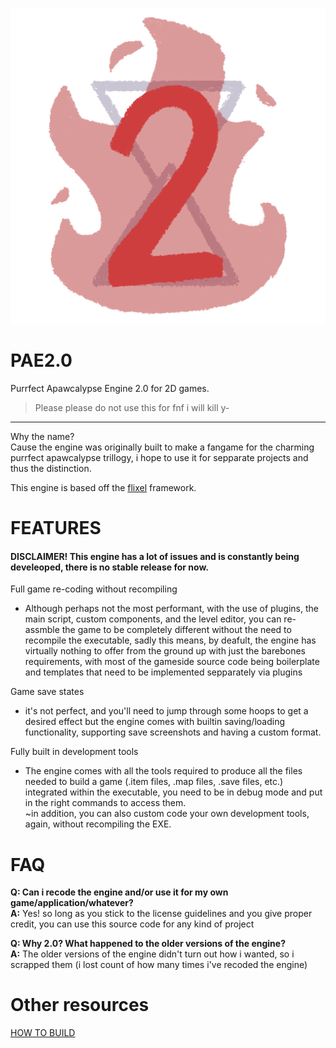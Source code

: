           ![PAE2.0](https://github.com/NB-NutBoi/PAE2.0/blob/main/_BuildAssets/icon512.png)
<!-- is there a way to center this image its pissing me off -->
<!-- found it -->

# PAE2.0
Purrfect Apawcalypse Engine 2.0 for 2D games.<br>
> Please please do not use this for fnf i will kill y-

--------------------------------

Why the name?<br>
Cause the engine was originally built to make a fangame for the charming purrfect apawcalypse trillogy, i hope to use it for sepparate projects and thus the distinction.

This engine is based off the [flixel](https://github.com/HaxeFlixel/flixel) framework.

# FEATURES

#### DISCLAIMER! This engine has a lot of issues and is constantly being develeoped, there is no stable release for now.


Full game re-coding without recompiling
- Although perhaps not the most performant, with the use of plugins, the main script, custom components, and the level editor, you can re-assmble the game to be completely different without the need to recompile the executable, sadly this means, by deafult, the engine has virtually nothing to offer from the ground up with just the barebones requirements, with most of the gameside source code being boilerplate and templates that need to be implemented sepparately via plugins

Game save states
- it's not perfect, and you'll need to jump through some hoops to get a desired effect but the engine comes with builtin saving/loading functionality, supporting save screenshots and having a custom format.

Fully built in development tools
- The engine comes with all the tools required to produce all the files needed to build a game (.item files, .map files, .save files, etc.) integrated within the executable, you need to be in debug mode and put in the right commands to access them.<br>~in addition, you can also custom code your own development tools, again, without recompiling the EXE.

# FAQ

**Q: Can i recode the engine and/or use it for my own game/application/whatever?**<br>
**A:** Yes! so long as you stick to the license guidelines and you give proper credit, you can use this source code for any kind of project

**Q: Why 2.0? What happened to the older versions of the engine?**<br>
**A:** The older versions of the engine didn't turn out how i wanted, so i scrapped them (i lost count of how many times i've recoded the engine)

# Other resources

[HOW TO BUILD](https://github.com/NB-NutBoi/PAE2.0/blob/main/_BuildAssets/BUILDGUIDE.md)

